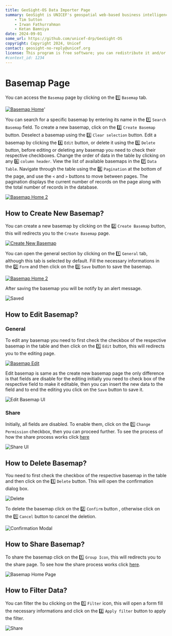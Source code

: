 ```yaml
---
title: GeoSight-OS Data Importer Page 
summary: GeoSight is UNICEF's geospatial web-based business intelligence platform.
    - Tim Sutton
    - Irwan Fathurrahman
    - Ketan Bamniya
date: 2024-09-01
some_url: https://github.com/unicef-drp/GeoSight-OS
copyright: Copyright 2024, Unicef
contact: geosight-no-reply@unicef.org
license: This program is free software; you can redistribute it and/or modify it under the terms of the GNU Affero General Public License as published by the Free Software Foundation; either version 3 of the License, or (at your option) any later version.
#context_id: 1234
---
```


# Basemap Page

You can access the `Basemap` page by clicking on the 1️⃣ `Basemap` tab.

[![Basemap Home](./img/basemap-img-1.png)](./img/basemap-img-1.png)'

You can search for a specific basemap by entering its name in the 1️⃣ `Search Basemap` field. To create a new basemap, click on the 2️⃣ `Create Basemap` button. Deselect a basemap using the 3️⃣ `Clear selection` button. Edit a basemap by clicking the 4️⃣ `Edit` button, or delete it using the 5️⃣ `Delete` button, before editing or deleting any basemap you need to check their respective checkboxes. Change the order of data in the table by clicking on any 6️⃣ `column header`. View the list of available basemaps in the 7️⃣ `Data Table`. Navigate through the table using the 8️⃣ `Pagination` at the bottom of the page, and use the `<` and `>` buttons to move between pages. The pagination displays the current number of records on the page along with the total number of records in the database.

[![Basemap Home 2](./img/basemap-img-2.png)](./img/basemap-img-2.png)

## How to Create New Basemap?

You can create a new basemap by clicking on the 2️⃣ `Create Basemap` button, this will redirects you to the `Create Basemap` page.

[![Create New Basemap](./img/basemap-img-3.png)](./img/basemap-img-3.png)

You can open the general section by clicking on the 1️⃣ `General` tab, although this tab is selected by default. Fill the necessary informations in the 2️⃣ `Form` and then click on the 3️⃣ `Save` button to save the basemap.

[![Basemap Home 2](./img/basemap-img-4.png)](./img/basemap-img-4.png)

After saving the basemap you will be notify by an alert message.

![Saved](./img/basemap-img-5.png)

## How to Edit Basemap?

### General

To edit any basemap you need to first check the checkbox of the respective basemap in the table and then click on the 1️⃣ `Edit` button, this will redirects you to the editing page.

[![Basemap Edit](./img/basemap-img-6.png)](./img/basemap-img-6.png)

Edit basemap is same as the create new basemap page the only difference is that fields are disable for the editing initially you need to check box of the respective field to make it editable, then you can insert the new data to the field and to end the editing you click on the `Save` button to save it.

![Edit Basemap UI](./img/basemap-img-7.png)

### Share 

Initially, all fields are disabled. To enable them, click on the 1️⃣ `Change Permission` checkbox, then you can proceed further. To see the process of how the share process works click [here](../share.md)

![Share UI](./img/basemap-img-8.png)

## How to Delete Basemap?

You need to first check the checkbox of the respective basemap in the table and then click on the 1️⃣ `Delete` button. This will open the confirmation dialog box.

![Delete](./img/basemap-img-10.png)

To delete the basemap click on the 2️⃣ `Confirm` button , otherwise click on the 1️⃣ `Cancel` button to cancel the deletion.

![Confirmation Modal](./img/basemap-img-11.png)

## How to Share Basemap?

To share the basemap click on the 1️⃣ `Group Icon`, this will redirects you to the share page. To see how the share process works click [here](../share.md).

![Basemap Home Page](./img/basemap-img-12.png)

## How to Filter Data?

You can filter the bu clicking on the 1️⃣ `Filter` icon, this will open a form fill the necessary informations and click on the 2️⃣ `Apply filter` button to apply the filter.

![Share](./img/basemap-img-13.png)
